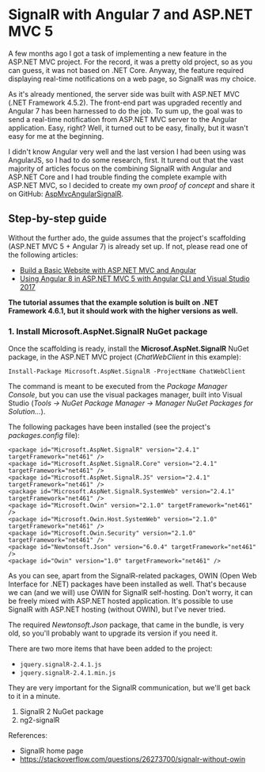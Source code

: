 # SignalR with Angular 7 and ASP.NET MVC 5

A few months ago I got a task of implementing a new feature in the ASP.NET MVC project.
For the record, it was a pretty old project, so as you can guess, it was not based on
.NET Core. Anyway, the feature required displaying real-time notifications on a web page,
so SignalR was my choice.

As it's already mentioned, the server side was built with ASP.NET MVC (.NET Framework 4.5.2).
The front-end part was upgraded recently and Angular 7 has been harnessed to do the job. To sum up,
the goal was to send a real-time notification from ASP.NET MVC server to the Angular application.
Easy, right? Well, it turned out to be easy, finally, but it wasn't easy for me at the beginning.

I didn't know Angular very well and the last version I had been using was AngularJS, so I had
to do some research, first. It turend out that the vast majority of articles focus on the
combining SignalR with Angular and ASP.NET Core and I had trouble finding the complete
example with ASP.NET MVC, so I decided to create my own _proof of concept_ and share it
on GitHub: [AspMvcAngularSignalR](https://github.com/mieczyk/AspMvcAngularSignalR).

## Step-by-step guide

Without the further ado, the guide assumes that the project's scaffolding (ASP.NET MVC 5 + Angular 7) 
is already set up. If not, please read one of the following articles:

* [Build a Basic Website with ASP.NET MVC and Angular](https://developer.okta.com/blog/2018/12/21/build-basic-web-app-with-mvc-angular)
* [Using Angular 8 in ASP.NET MVC 5 with Angular CLI and Visual Studio 2017](https://www.mithunvp.com/angular-asp-net-mvc-5-angular-cli-visual-studio-2017/)

**The tutorial assumes that the example solution is built on .NET Framework 4.6.1, but 
it should work with the higher versions as well.**

### 1. Install Microsoft.AspNet.SignalR NuGet package

Once the scaffolding is ready, install the **Microsof.AspNet.SignalR** NuGet package, 
in the ASP.NET MVC project (_ChatWebClient_ in this example):

```
Install-Package Microsoft.AspNet.SignalR -ProjectName ChatWebClient
```

The command is meant to be executed from the _Package Manager Console_, but you
can use the visual packages manager, built into Visual Studio 
(_Tools -> NuGet Package Manager -> Manager NuGet Packages for Solution..._).

The following packages have been installed (see the project's _packages.config_ file):

```
<package id="Microsoft.AspNet.SignalR" version="2.4.1" targetFramework="net461" />
<package id="Microsoft.AspNet.SignalR.Core" version="2.4.1" targetFramework="net461" />
<package id="Microsoft.AspNet.SignalR.JS" version="2.4.1" targetFramework="net461" />
<package id="Microsoft.AspNet.SignalR.SystemWeb" version="2.4.1" targetFramework="net461" />
<package id="Microsoft.Owin" version="2.1.0" targetFramework="net461" />
<package id="Microsoft.Owin.Host.SystemWeb" version="2.1.0" targetFramework="net461" />
<package id="Microsoft.Owin.Security" version="2.1.0" targetFramework="net461" />
<package id="Newtonsoft.Json" version="6.0.4" targetFramework="net461" />
<package id="Owin" version="1.0" targetFramework="net461" />
```

As you can see, apart from the SignalR-related packages, OWIN (Open Web Interface for .NET) packages 
have been installed as well. That's because we can (and we will) use OWIN for SignalR self-hosting. 
Don't worry, it can be freely mixed with ASP.NET hosted application. It's possible to use
SignalR with ASP.NET hosting (without OWIN), but I've never tried.

The required _Newtonsoft.Json_ package, that came in the bundle, is very old, so you'll
probably want to upgrade its version if you need it.

There are two more items that have been added to the project:

* `jquery.signalR-2.4.1.js`
* `jquery.signalR-2.4.1.min.js`

They are very important for the SignalR communication, but we'll get back to it
in a minute.



1) SignalR 2 NuGet package
1) ng2-signalR

References:

* SignalR home page
* https://stackoverflow.com/questions/26273700/signalr-without-owin
